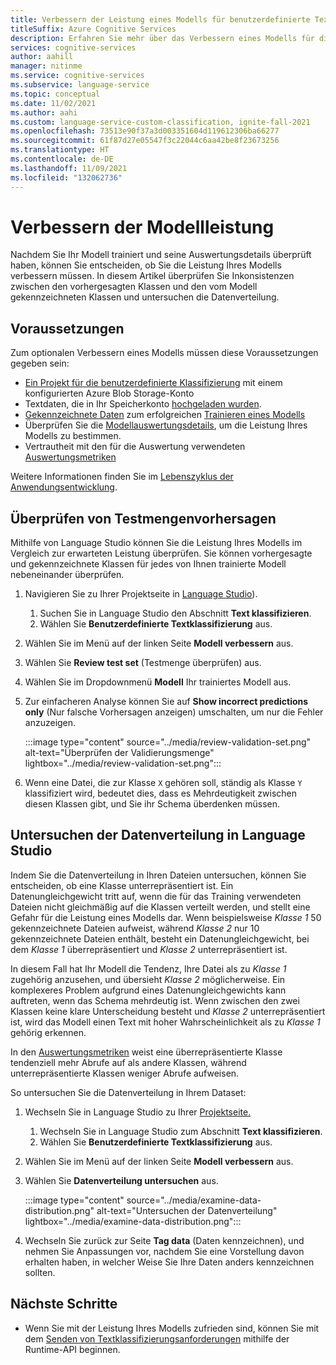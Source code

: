```yaml
---
title: Verbessern der Leistung eines Modells für benutzerdefinierte Textklassifizierung
titleSuffix: Azure Cognitive Services
description: Erfahren Sie mehr über das Verbessern eines Modells für die benutzerdefinierte Textklassifizierung.
services: cognitive-services
author: aahill
manager: nitinme
ms.service: cognitive-services
ms.subservice: language-service
ms.topic: conceptual
ms.date: 11/02/2021
ms.author: aahi
ms.custom: language-service-custom-classification, ignite-fall-2021
ms.openlocfilehash: 73513e90f37a3d003351604d119612306ba66277
ms.sourcegitcommit: 61f87d27e05547f3c22044c6aa42be8f23673256
ms.translationtype: HT
ms.contentlocale: de-DE
ms.lasthandoff: 11/09/2021
ms.locfileid: "132062736"
---
```

# <a name="improve-model-performance"></a>Verbessern der Modellleistung

Nachdem Sie Ihr Modell trainiert und seine Auswertungsdetails überprüft haben, können Sie entscheiden, ob Sie die Leistung Ihres Modells verbessern müssen. In diesem Artikel überprüfen Sie Inkonsistenzen zwischen den vorhergesagten Klassen und den vom Modell gekennzeichneten Klassen und untersuchen die Datenverteilung.

## <a name="prerequisites"></a>Voraussetzungen

Zum optionalen Verbessern eines Modells müssen diese Voraussetzungen gegeben sein:

* [Ein Projekt für die benutzerdefinierte Klassifizierung](create-project.md) mit einem konfigurierten Azure Blob Storage-Konto 
* Textdaten, die in Ihr Speicherkonto [hochgeladen wurden](create-project.md#prepare-training-data).
* [Gekennzeichnete Daten](tag-data.md) zum erfolgreichen [Trainieren eines Modells](train-model.md)
* Überprüfen Sie die [Modellauswertungsdetails](view-model-evaluation.md), um die Leistung Ihres Modells zu bestimmen.
* Vertrautheit mit den für die Auswertung verwendeten [Auswertungsmetriken](../concepts/evaluation.md)

Weitere Informationen finden Sie im [Lebenszyklus der Anwendungsentwicklung](../overview.md#project-development-lifecycle).

## <a name="review-test-set-predictions"></a>Überprüfen von Testmengenvorhersagen

Mithilfe von Language Studio können Sie die Leistung Ihres Modells im Vergleich zur erwarteten Leistung überprüfen. Sie können vorhergesagte und gekennzeichnete Klassen für jedes von Ihnen trainierte Modell nebeneinander überprüfen.

1. Navigieren Sie zu Ihrer Projektseite in [Language Studio](https://aka.ms/languageStudio)).
    1. Suchen Sie in Language Studio den Abschnitt **Text klassifizieren**.
    2. Wählen Sie **Benutzerdefinierte Textklassifizierung** aus. 

2. Wählen Sie im Menü auf der linken Seite **Modell verbessern** aus.

3. Wählen Sie **Review test set** (Testmenge überprüfen) aus.

4. Wählen Sie im Dropdownmenü **Modell** Ihr trainiertes Modell aus.

5. Zur einfacheren Analyse können Sie auf **Show incorrect predictions only** (Nur falsche Vorhersagen anzeigen) umschalten, um nur die Fehler anzuzeigen.

    :::image type="content" source="../media/review-validation-set.png" alt-text="Überprüfen der Validierungsmenge" lightbox="../media/review-validation-set.png":::

6. Wenn eine Datei, die zur Klasse `X` gehören soll, ständig als Klasse `Y` klassifiziert wird, bedeutet dies, dass es Mehrdeutigkeit zwischen diesen Klassen gibt, und Sie ihr Schema überdenken müssen.

## <a name="examine-data-distribution-from-language-studio"></a>Untersuchen der Datenverteilung in Language Studio

Indem Sie die Datenverteilung in Ihren Dateien untersuchen, können Sie entscheiden, ob eine Klasse unterrepräsentiert ist. Ein Datenungleichgewicht tritt auf, wenn die für das Training verwendeten Dateien nicht gleichmäßig auf die Klassen verteilt werden, und stellt eine Gefahr für die Leistung eines Modells dar. Wenn beispielsweise *Klasse 1* 50 gekennzeichnete Dateien aufweist, während *Klasse 2* nur 10 gekennzeichnete Dateien enthält, besteht ein Datenungleichgewicht, bei dem *Klasse 1* überrepräsentiert und *Klasse 2* unterrepräsentiert ist. 

In diesem Fall hat Ihr Modell die Tendenz, Ihre Datei als zu *Klasse 1* zugehörig anzusehen, und übersieht *Klasse 2* möglicherweise. Ein komplexeres Problem aufgrund eines Datenungleichgewichts kann auftreten, wenn das Schema mehrdeutig ist. Wenn zwischen den zwei Klassen keine klare Unterscheidung besteht und *Klasse 2* unterrepräsentiert ist, wird das Modell einen Text mit hoher Wahrscheinlichkeit als zu *Klasse 1* gehörig erkennen.

In den [Auswertungsmetriken](../concepts/evaluation.md) weist eine überrepräsentierte Klasse tendenziell mehr Abrufe auf als andere Klassen, während unterrepräsentierte Klassen weniger Abrufe aufweisen.

So untersuchen Sie die Datenverteilung in Ihrem Dataset:

1. Wechseln Sie in Language Studio zu Ihrer [Projektseite.](https://aka.ms/languageStudio)
    1. Wechseln Sie in Language Studio zum Abschnitt **Text klassifizieren**.
    2. Wählen Sie **Benutzerdefinierte Textklassifizierung** aus. 

2. Wählen Sie im Menü auf der linken Seite **Modell verbessern** aus.

3. Wählen Sie **Datenverteilung untersuchen** aus.

    :::image type="content" source="../media/examine-data-distribution.png" alt-text="Untersuchen der Datenverteilung" lightbox="../media/examine-data-distribution.png":::

4. Wechseln Sie zurück zur Seite **Tag data** (Daten kennzeichnen), und nehmen Sie Anpassungen vor, nachdem Sie eine Vorstellung davon erhalten haben, in welcher Weise Sie Ihre Daten anders kennzeichnen sollten.

## <a name="next-steps"></a>Nächste Schritte

* Wenn Sie mit der Leistung Ihres Modells zufrieden sind, können Sie mit dem [Senden von Textklassifizierungsanforderungen](call-api.md) mithilfe der Runtime-API beginnen.

